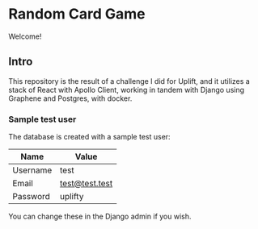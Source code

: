 # Random Card Game

Welcome!

## Intro

This repository is the result of a challenge I did for Uplift, and it utilizes a stack of React with Apollo Client, working in tandem with Django using Graphene and Postgres, with docker.

### Sample test user

The database is created with a sample test user:

| Name     | Value          |
| -------- | -------------- |
| Username | test           |
| Email    | test@test.test |
| Password | uplifty        |

You can change these in the Django admin if you wish.
